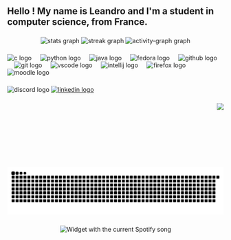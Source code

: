 <h2 align="left">Hello ! My name is Leandro and I'm a student in computer science, from France.</h2>

###

<div align="center">
  <img src="https://github-readme-stats.vercel.app/api?username=leandro-rdz&hide_title=false&hide_rank=true&show_icons=true&include_all_commits=true&count_private=true&disable_animations=false&theme=codeSTACKr&locale=en&hide_border=false" height="200" alt="stats graph"  />
  <img src="https://streak-stats.demolab.com?user=leandro-rdz&locale=en&mode=daily&theme=codeSTACKr&hide_border=false&border_radius=5" height="200" alt="streak graph"  />
  <img src="https://github-readme-activity-graph.vercel.app/graph?username=leandro-rdz&theme=redical&area=true" height="200" alt="activity-graph graph"  />
</div>

###

<div align="left">
  <img src="https://cdn.jsdelivr.net/gh/devicons/devicon/icons/c/c-original.svg" height="30" alt="c logo"  />
  <img width="12" />
  <img src="https://cdn.jsdelivr.net/gh/devicons/devicon/icons/python/python-original.svg" height="30" alt="python logo"  />
  <img width="12" />
  <img src="https://cdn.jsdelivr.net/gh/devicons/devicon/icons/java/java-original.svg" height="30" alt="java logo"  />
  <img width="12" />
  <img src="https://cdn.jsdelivr.net/gh/devicons/devicon/icons/fedora/fedora-original.svg" height="30" alt="fedora logo"  />
  <img width="12" />
  <img src="https://cdn.jsdelivr.net/gh/devicons/devicon/icons/github/github-original.svg" height="30" alt="github logo"  />
  <img width="12" />
  <img src="https://cdn.jsdelivr.net/gh/devicons/devicon/icons/git/git-original.svg" height="30" alt="git logo"  />
  <img width="12" />
  <img src="https://cdn.jsdelivr.net/gh/devicons/devicon/icons/vscode/vscode-original.svg" height="30" alt="vscode logo"  />
  <img width="12" />
  <img src="https://cdn.jsdelivr.net/gh/devicons/devicon/icons/intellij/intellij-original.svg" height="30" alt="intellij logo"  />
  <img width="12" />
  <img src="https://cdn.jsdelivr.net/gh/devicons/devicon/icons/firefox/firefox-original.svg" height="30" alt="firefox logo"  />
  <img width="12" />
  <img src="https://cdn.jsdelivr.net/gh/devicons/devicon/icons/moodle/moodle-original.svg" height="30" alt="moodle logo"  />
</div>

###

<div align="left">
  <img src="https://img.shields.io/static/v1?message=Anta__res&logo=discord&label=Discord&color=505050&logoColor=white&labelColor=7289DA&style=for-the-badge" height="35" alt="discord logo"  />
  <a href="https://www.linkedin.com/in/leandro-rdz" target="_blank">
    <img src="https://img.shields.io/static/v1?message=LinkedIn&logo=linkedin&label=&color=0077B5&logoColor=white&labelColor=&style=for-the-badge" height="35" alt="linkedin logo"  />
  </a>
</div>

###

<img align="right" height="150" src="https://camo.githubusercontent.com/7ad6807a0f9217c2207e54cb17275d4ec3667fc03abb397a38a47bce2bd88ec6/68747470733a2f2f692e67697068792e636f6d2f5254684e30684f5332474f344d2e676966"  />

###

<br clear="both">

<img src="https://raw.githubusercontent.com/leandro-rdz/leandro-rdz/output/snake.svg" alt="Snake animation" />

###

<div align="center">
  <img src="https://spotify-sand-pi-20.vercel.app/api/spotify](https://open.spotify.com/user/21emxcoj5an3ue2ogfzbemzzy)?" alt="Widget with the current Spotify song"  />
</div>

###

